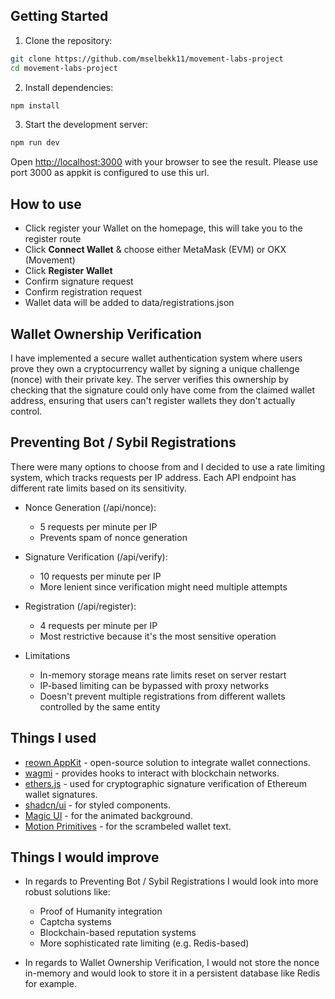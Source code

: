 <!-- This is a [Next.js](https://nextjs.org) project bootstrapped with [`create-next-app`](https://nextjs.org/docs/app/api-reference/cli/create-next-app). -->

## Getting Started

1. Clone the repository:

```bash
git clone https://github.com/mselbekk11/movement-labs-project
cd movement-labs-project
```

2. Install dependencies:

```bash
npm install
```

3. Start the development server:

```bash
npm run dev
```

Open [http://localhost:3000](http://localhost:3000) with your browser to see the result. Please use port 3000 as appkit is configured to use this url.

## How to use

- Click register your Wallet on the homepage, this will take you to the register route
- Click **Connect Wallet** & choose either MetaMask (EVM) or OKX (Movement)
- Click **Register Wallet**
- Confirm signature request
- Confirm registration request
- Wallet data will be added to data/registrations.json

## Wallet Ownership Verification

I have implemented a secure wallet authentication system where users prove they own a cryptocurrency wallet by signing a unique challenge (nonce) with their private key. The server verifies this ownership by checking that the signature could only have come from the claimed wallet address, ensuring that users can't register wallets they don't actually control.

## Preventing Bot / Sybil Registrations

There were many options to choose from and I decided to use a rate limiting system, which tracks requests per IP address. Each API endpoint has different rate limits based on its sensitivity.

- Nonce Generation (/api/nonce):

  - 5 requests per minute per IP
  - Prevents spam of nonce generation

- Signature Verification (/api/verify):

  - 10 requests per minute per IP
  - More lenient since verification might need multiple attempts

- Registration (/api/register):

  - 4 requests per minute per IP
  - Most restrictive because it's the most sensitive operation

- Limitations
  - In-memory storage means rate limits reset on server restart
  - IP-based limiting can be bypassed with proxy networks
  - Doesn't prevent multiple registrations from different wallets controlled by the same entity

## Things I used

- [reown AppKit](https://reown.com/) - open-source solution to integrate wallet connections.
- [wagmi](https://wagmi.sh/) - provides hooks to interact with blockchain networks.
- [ethers.js](https://docs.ethers.org/v6/) - used for cryptographic signature verification of Ethereum wallet signatures.
- [shadcn/ui](https://ui.shadcn.com/) - for styled components.
- [Magic UI](https://magicui.design/) - for the animated background.
- [Motion Primitives](https://motion-primitives.com/) - for the scrambeled wallet text.

## Things I would improve

- In regards to Preventing Bot / Sybil Registrations I would look into more robust solutions like:

  - Proof of Humanity integration
  - Captcha systems
  - Blockchain-based reputation systems
  - More sophisticated rate limiting (e.g. Redis-based)

- In regards to Wallet Ownership Verification, I would not store the nonce in-memory and would look to store it in a persistent database like Redis for example.

